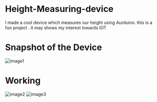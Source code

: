 # Height-Measuring-device
I made a cool device which measures our height using Aurduino.
this is a fun project . it may shows my interest towards IOT

# Snapshot of the Device
![image1](https://user-images.githubusercontent.com/94290383/141687450-cea57c51-65c5-476a-8feb-2fc61e253b5d.jpeg)

# Working
![image2](https://user-images.githubusercontent.com/94290383/141687486-b9cd6e04-ddee-4b5e-8498-ca332dec08ad.jpeg)
![image3](https://user-images.githubusercontent.com/94290383/141687494-1eae9974-92b2-40f1-b946-92b0f5d10b9c.jpeg)

